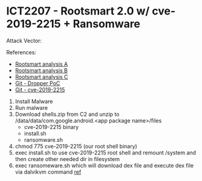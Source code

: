 # ICT2207 - Rootsmart 2.0 w/ cve-2019-2215 + Ransomware

Attack Vector:

References:
- [Rootsmart analysis A](https://forensics.spreitzenbarth.de/2012/02/12/detailed-analysis-of-android-bmaster/)
- [Rootsmart analysis B](https://resources.infosecinstitute.com/topic/rootsmart-android-malware/)
- [Rootsmart analysis C](https://www.csc2.ncsu.edu/faculty/xjiang4/RootSmart/)
- [Git - Dropper PoC](https://github.com/agentzex/The-Nice-Dropper)
- [Git - cve-2019-2215](https://github.com/kangtastic/cve-2019-2215)


1. Install Malware
2. Run malware
3. Download shells.zip from C2 and unzip to /data/data/com.google.android.\<app package name\>/files
	- cve-2019-2215 binary
	- install.sh
	- ransomware.sh
4. chmod 775 cve-2019-2215 (our root shell binary)
5. exec install.sh to use cve-2019-2215 root shell and remount /system and then create other needed dir in filesystem
6. exec ransomeware.sh which will download dex file and execute dex file via dalvikvm command [ref](https://gist.github.com/lifuzu/9918513)